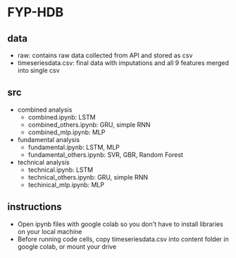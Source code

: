 # FYP-HDB
## data
- raw: contains raw data collected from API and stored as csv
- timeseriesdata.csv: final data with imputations and all 9 features merged into single csv
## src
- combined analysis
  - combined.ipynb: LSTM
  - combined_others.ipynb: GRU, simple RNN
  - combined_mlp.ipynb: MLP
- fundamental analysis
  - fundamental.ipynb: LSTM, MLP
  - fundamental_others.ipynb: SVR, GBR, Random Forest
- technical analysis
  - technical.ipynb: LSTM
  - technical_others.ipynb: GRU, simple RNN
  - techinical_mlp.ipynb: MLP
## instructions
- Open ipynb files with google colab so you don't have to install libraries on your local machine
- Before running code cells, copy timeseriesdata.csv into content folder in google colab, or mount your drive
